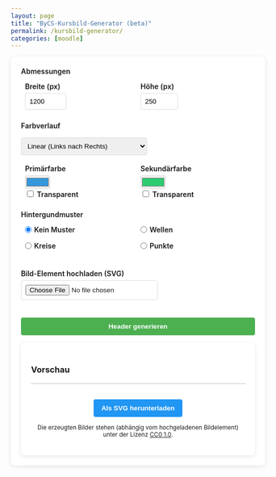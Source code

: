 ```yaml
---
layout: page
title: "ByCS-Kursbild-Generator (beta)"
permalink: /kursbild-generator/
categories: [moodle]
---
```


 <style>
        .container {
            display: flex;
            flex-direction: column;
            gap: 20px;
            min-width: 350px;
        }
        .controls {
            background-color: white;
            padding: 20px;
            border-radius: 8px;
            box-shadow: 0 2px 10px rgba(0,0,0,0.1);
        }
        .control-group {
            margin-bottom: 15px;
        }
        label {
            display: block;
            margin-bottom: 5px;
            font-weight: 600;
        }

        select, input {
            padding: 8px;
            border: 1px solid #ddd;
            border-radius: 4px;
        }
        .color-inputs, .size-inputs, .pattern-selection {
            display: grid;
            grid-template-columns: 1fr 1fr;
            gap: 10px;
            padding: 8px;
       }

       .color-inputs input {
        padding: 0px;
       }

        button {
            background-color: #4CAF50;
            color: white;
            border: none;
            padding: 10px 15px;
            border-radius: 4px;
            cursor: pointer;
            font-weight: 600;
            margin-top: 10px;
        }
        button:hover {
            background-color: #45a049;
        }
        .preview {
            background-color: white;
            padding: 20px;
            border-radius: 8px;
            box-shadow: 0 2px 10px rgba(0,0,0,0.1);
            overflow: hidden;
        }
        #svg-container {
            width: 100%;
            border: 1px solid #ddd;
            overflow: hidden;
            position: relative;
        }
        .download-section {
            margin-top: 20px;
            text-align: center;
        }
        #download-btn {
            background-color: #2196F3;
        }
        #download-btn:hover {
            background-color: #0b7dda;
        }
        .pattern-selection label {
            display: flex;
            align-items: center;
            gap: 5px;
        }
        .pattern-selection input[type="radio"] {
            margin: 0;
        }
        .image-size-slider {
            margin-top: 10px;
        }
        .color-section {
            display: flex;
            flex-direction: column;
            gap: 10px;
        }
        .secondary-color-container {
            transition: opacity 0.3s;
        }
        .disabled {
            opacity: 0.5;
            pointer-events: none;
        }

        .hidden {
            display: none;
        }
    </style>

<div class="container">
    <div class="controls">
        <div class="control-group">
            <label>Abmessungen</label>
            <div class="size-inputs">
                <div>
                    <label for="width">Breite (px)</label>
                    <input type="number" id="width" value="1200" min="400" max="2000">
                </div>
                <div>
                    <label for="height">Höhe (px)</label>
                    <input type="number" id="height" value="250" min="100" max="800">
                </div>
            </div>
        </div>
        <div class="control-group color-section">
            <label>Farbverlauf</label>
            <select id="gradient-type" style="max-width: 250px">
                <option value="linear">Linear (Links nach Rechts)</option>
                <option value="linear-top-bottom">Linear (Oben nach Unten)</option>
                <option value="radial">Radial (Mitte nach Außen)</option>
                <option value="diagonal">Diagonal</option>
                <option value="none">Kein Farbverlauf</option>
            </select>         
            <div class="color-inputs" id="color-selection">
                <div>
                    <label for="primary-color">Primärfarbe</label>
                    <input type="color" id="primary-color" value="#3498db">
                    <label><input type="checkbox" id="primary-transparent"> Transparent</label>
                </div>
                <div class="secondary-color-container" id="secondary-color-container">
                    <label for="secondary-color">Sekundärfarbe</label>
                    <input type="color" id="secondary-color" value="#2ecc71">
                    <label><input type="checkbox" id="secondary-transparent"> Transparent</label>
                </div>
        </div>
        <div class="control-group">
            <label>Hintergundmuster</label>
            <div class="pattern-selection" id="pattern-selection">
                <label><input type="radio" name="pattern" value="none" checked> Kein Muster</label>
                <label><input type="radio" name="pattern" value="waves"> Wellen</label>
                <label><input type="radio" name="pattern" value="circles"> Kreise</label>
                <label><input type="radio" name="pattern" value="dots"> Punkte</label>
            </div>
        </div>
        <div id="animation-options" class="hidden">
        <div class="control-group">
            <label>Animationstyp</label>
            <select id="animation-type">
                <option value="none">Keine</option>
                <option value="translate">Bewegung links nach rechts</option>
                <option value="translate2">Bewegung oben nach unten</option>
                <option value="rotate">Rotation</option>
                <option value="fade">Ausblenden</option>
                <option value="diagonal">Diagonal</option>
            </select>
        </div> 
        <div class="control-group">
            <label>Animationsgeschwindigkeit</label>
            <select id="animation-speed">
                <option value="slow">Langsam</option>
                <option value="medium" selected>Mittel</option>
                <option value="fast">Schnell</option>
            </select>
        </div>
     </div>
        <div class="control-group">
            <label>Bild-Element hochladen (SVG)</label>
            <input type="file" id="image-upload" accept="image/svg+xml">
            <div id="image-controls" class="hidden">
            <label for="image-size">Bildgröße:</label>
            <input type="range" id="image-size" class="image-size-slider" min="25" max="200" value="50">
            <label for="image-position">Bildposition x:</label>
            <input type="range" id="image-position" class="image-position-slider" min="-100" max="100" value="50">
            <label for="image-position">Bildposition y:</label>
            <input type="range" id="image-position-y" class="image-position-slider" min="-200" max="200" value="0">
            </div>
        </div>
      <button id="generate-btn">Header generieren</button>
    </div>
    <div class="preview">
        <h3>Vorschau</h3>
        <div id="svg-container"></div>
        <div class="download-section">
            <button id="download-btn">Als SVG herunterladen</button>
            <p>
  <small>
      Die erzeugten Bilder stehen (abhängig vom hochgeladenen Bildelement) unter der Lizenz <a href="https://creativecommons.org/publicdomain/zero/1.0/deed.de" target="_blank" rel="license noopener noreferrer">CC0 1.0</a>.
  </small>
</p>
        </div>
    </div>


</div>

<script>
document.addEventListener('DOMContentLoaded', function() {
    const generateBtn = document.getElementById('generate-btn');
    const downloadBtn = document.getElementById('download-btn');
    const svgContainer = document.getElementById('svg-container');
    const imageUpload = document.getElementById('image-upload');
    const imageSizeSlider = document.getElementById('image-size');
    const imagePositionSlider = document.getElementById('image-position');
    const imagePositionSliderY = document.getElementById('image-position-y');
    const gradientType = document.getElementById('gradient-type');
    const secondaryColorContainer = document.getElementById('secondary-color-container');
    const primaryColor = document.getElementById('primary-color');
    const secondaryColor = document.getElementById('secondary-color');
    let uploadedImage = null;
    generateBtn.addEventListener('click', generateHeader);
    downloadBtn.addEventListener('click', downloadSVG);
    imageUpload.addEventListener('change', handleImageUpload);
    gradientType.addEventListener('change', toggleSecondaryColor);
    primaryColor.addEventListener('input', generateHeader);
    secondaryColor.addEventListener('input', generateHeader);
    document.getElementById('primary-transparent').addEventListener('change', generateHeader);
    document.getElementById('secondary-transparent').addEventListener('change', generateHeader);
    document.getElementById('pattern-selection').addEventListener('change', generateHeader);
    document.getElementById('animation-type').addEventListener('change', generateHeader);
    document.getElementById('animation-speed').addEventListener('change', generateHeader);
    document.getElementById('width').addEventListener('input', generateHeader);
    document.getElementById('height').addEventListener('input', generateHeader);
    imageSizeSlider.addEventListener('input', generateHeader); 
    imagePositionSlider.addEventListener('input', generateHeader);
    imagePositionSliderY.addEventListener('input', generateHeader);
    function toggleSecondaryColor() {
        if (gradientType.value === 'none') {
            secondaryColorContainer.classList.add('disabled');
        } else {
            secondaryColorContainer.classList.remove('disabled');
        }
        generateHeader();
    }
function handleImageUpload(event) {
    const file = event.target.files[0];
    if (file && file.type === 'image/svg+xml') {
        const reader = new FileReader();
        reader.onload = function(e) {
            const uploadedSVGContent = e.target.result;
            const parser = new DOMParser();
            const doc = parser.parseFromString(uploadedSVGContent, 'image/svg+xml');
            const svgElement = doc.documentElement;
            uploadedImage = svgElement.innerHTML;
            // Bildsteuerung anzeigen
            document.getElementById('image-controls').classList.remove('hidden');
            generateHeader();
        };
        reader.readAsText(file);
    } else {
        alert('Bitte eine SVG-Datei hochladen.');
    }
}
    function generateHeader() {
        const width = document.getElementById('width').value;
        const height = document.getElementById('height').value;
        const primaryTransparent = document.getElementById('primary-transparent').checked;
        const secondaryTransparent = document.getElementById('secondary-transparent').checked;
        const primaryColorObjValue = document.getElementById('primary-transparent').checked;
        const primaryColorValue = primaryTransparent ? 'transparent' : document.getElementById('primary-color').value;
        const secondaryColorValue = secondaryTransparent ? 'transparent' : document.getElementById('secondary-color').value;
        const pattern = document.querySelector('input[name="pattern"]:checked').value;
        const speed = document.getElementById('animation-speed').value;
        const animationType = document.getElementById('animation-type').value;
        const imageSize = imageSizeSlider.value;
        const imagePosition = imagePositionSlider.value;
        const imagePositionY = imagePositionSliderY.value;
        const width_upload = width / 4;
        const height_upload = height/4;
        const gradientTypeValue = gradientType.value;
        const duration = speed === 'slow' ? 15 : speed === 'fast' ? 5 : 10; 
        // Generiere den korrekten Farbverlauf basierend auf der Auswahl
        let gradientDef = '';
        let fillColor = '';
        if (gradientTypeValue === 'none') {
            // Kein Farbverlauf, verwende die Primärfarbe als einfache Füllung
            fillColor = `fill="${primaryColorValue}"`;
        } else {
            // Erstelle einen Farbverlauf und verwende ihn als Füllung
            const gradientId = 'bg-gradient';
            fillColor = `fill="url(#${gradientId})"`;          
            if (gradientTypeValue === 'linear') {
                gradientDef = `
                <linearGradient id="${gradientId}" x1="0%" y1="0%" x2="100%" y2="0%">
                    <stop offset="0%" stop-color="${primaryColorValue}" />
                    <stop offset="100%" stop-color="${secondaryColorValue}" />
                </linearGradient>`;
            } else if (gradientTypeValue === 'linear-top-bottom') {
                gradientDef = `
                <linearGradient id="${gradientId}" x1="0%" y1="0%" x2="0%" y2="100%">
                    <stop offset="0%" stop-color="${primaryColorValue}" />
                    <stop offset="100%" stop-color="${secondaryColorValue}" />
                </linearGradient>`;
            } else if (gradientTypeValue === 'radial') {
                gradientDef = `
                <radialGradient id="${gradientId}" cx="50%" cy="50%" r="70%" fx="50%" fy="50%">
                    <stop offset="0%" stop-color="${primaryColorValue}" />
                    <stop offset="100%" stop-color="${secondaryColorValue}" />
                </radialGradient>`;
            } else if (gradientTypeValue === 'diagonal') {
                gradientDef = `
                <linearGradient id="${gradientId}" x1="0%" y1="0%" x2="100%" y2="100%">
                    <stop offset="0%" stop-color="${primaryColorValue}" />
                    <stop offset="100%" stop-color="${secondaryColorValue}" />
                </linearGradient>`;
            }
        }       
        const svg = `<svg xmlns="http://www.w3.org/2000/svg" viewBox="0 0 ${width} ${height}" width="100%" height="100%">
        <defs>
            ${gradientDef}
            ${createPattern(pattern, primaryColorValue, duration, animationType)}
        </defs>
        <rect width="100%" height="100%" ${fillColor} />
        <rect width="100%" height="100%" fill="url(#${pattern}-pattern)" />
        ${uploadedImage ? `
        <g transform="translate(${(width - width * imagePosition / 100) - (width_upload * imageSize / 100)}, ${(imagePositionY * height / 100) + (height_upload * imageSize / 100)}) scale(${imageSize / 4 / 100})">
            ${uploadedImage}
        </g>
        ` : ''}
        </svg>`;
        svgContainer.innerHTML = svg;
    }
    function createPattern(type, color, duration, animation) {
    const duration_translate = duration;
    const duration_scale = duration*8;
    const duration_rotate = duration*32;
    const duration_fade = duration;   
    // Farbmanipulation für das Muster
    let patternColor = color;
    // Farbe in RGB konvertieren
    const r = parseInt(color.slice(1, 3), 16);
    const g = parseInt(color.slice(3, 5), 16);
    const b = parseInt(color.slice(5, 7), 16);
    const brightness = (r * 299 + g * 587 + b * 114) / 1000;  
    if (brightness > 128) {
        // Farbe abdunkeln für helle Hintergründe
        const darkerR = Math.max(0, r - 50);
        const darkerG = Math.max(0, g - 50);
        const darkerB = Math.max(0, b - 50);
        patternColor = `rgba(${darkerR}, ${darkerG}, ${darkerB}, 0.7)`;
    } else {
        // Farbe aufhellen für dunkle Hintergründe
        const lighterR = Math.min(255, r + 50);
        const lighterG = Math.min(255, g + 50);
        const lighterB = Math.min(255, b + 50);
        patternColor = `rgba(${lighterR}, ${lighterG}, ${lighterB}, 0.7)`;
    }   
    // Rest der Funktion bleibt gleich, nur mit neuer patternColor
    let shape = '';
    if (type === 'none') {
        shape = `  
        `;
    } else if (type === 'waves') {
        shape = `
            <path d="M-50 25 C-30 10, -10 10, 0 25 C10 40, 30 40, 50 25 C70 10, 90 10, 100 25 C110 40, 130 40, 150 25 C170 10, 190 10, 200 25 C210 40, 230 40, 250 25" 
                stroke="${patternColor}" stroke-width="5" fill="none" />
            <path d="M150 25 C170 10, 190 10, 200 25 C210 40, 230 40, 250 25 C270 10, 290 10, 310 25 C320 40, 340 40, 360 25 C370 10, 390 10, 400 25" 
                stroke="${patternColor}" stroke-width="1" fill="none" />
        `;
    } else if (type === 'circles') {
        shape = `
            <circle cx="30" cy="30" r="20" fill="none" stroke="${patternColor}" stroke-width="2" />
            <circle cx="90" cy="30" r="20" fill="none" stroke="${patternColor}" stroke-width="2" />
        `;
    } else if (type === 'dots') {
        shape = `
            <circle cx="15" cy="15" r="3" fill="${patternColor}" />
            <circle cx="45" cy="15" r="3" fill="${patternColor}" />
        `;
    }
    const size = (type === 'dots') ? 30 : (type === 'circles') ? 60 : 100;
    let anim = '';
    if (animation !== 'none') {
            // Hinzufügen von neuen Animationen
            if (animation === 'translate') {
                anim = `<animateTransform attributeName="patternTransform" type="translate" values="0,0;${size * 2},0" dur="${duration_translate}s" repeatCount="indefinite" />`;
            } else if (animation === 'translate2') {
                anim = `<animateTransform attributeName="patternTransform" type="translate" values="0,0;0,${size * 2}" dur="${duration_translate}s" repeatCount="indefinite" />`;
            } else if (animation === 'rotate') {
                anim = `<animateTransform attributeName="patternTransform" type="rotate" values="0;360" dur="${duration_rotate}s" repeatCount="indefinite" />`;
            } else if (animation === 'fade') {
                anim = `<animate attributeName="opacity" values="1;0.1;1" dur="${duration_fade}s" repeatCount="indefinite" />`;
            } else if (animation === 'diagonal') {
                anim = `<animateTransform attributeName="patternTransform" type="translate" values="0,0;${size * 2},${size * 2}" dur="${duration_translate}s" repeatCount="indefinite" />`;
            }
        }
    let patternContent = `${anim}${shape}`
    if (animation === 'fade') {
    // Wrap content in <g> only for fade animation
    patternContent = `<g>${patternContent}</g>`;
}
    return `<pattern id="${type}-pattern" patternUnits="userSpaceOnUse" width="${size * 2}" height="${size}">
        ${patternContent}
    </pattern>`;
}
// Alle Radiobuttons mit dem Namen "pattern" finden
const patternRadios = document.querySelectorAll('input[name="pattern"]');
const animationOptions = document.getElementById('animation-options');
// Event-Listener für alle Radiobuttons hinzufügen
patternRadios.forEach(radio => {
    radio.addEventListener('change', function() {
        if (this.value === 'none') {
            // Wenn "Kein Muster" ausgewählt ist, Animation ausblenden
            animationOptions.classList.add('hidden');
        } else {
            // Wenn ein Muster ausgewählt ist, Animation anzeigen
            animationOptions.classList.remove('hidden');
        }
    });
});
function downloadSVG() {
        const svg = svgContainer.innerHTML;
        const blob = new Blob([svg], { type: 'image/svg+xml' });
        const url = URL.createObjectURL(blob);
        const link = document.createElement('a');
        link.href = url;
        link.download = 'header.svg';
        link.click();
        URL.revokeObjectURL(url);
    }   
    // Initialer Aufruf um den Header zu generieren
    generateHeader();
});
</script>